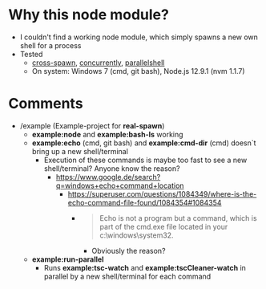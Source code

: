 # Why this node module?
* I couldn't find a working node module, which simply spawns a new own shell for a process
* Tested
    * [cross-spawn](https://www.npmjs.com/package/cross-spawn), [concurrently](https://www.npmjs.com/package/concurrently), [parallelshell](https://www.npmjs.com/package/parallelshell)
    * On system: Windows 7 (cmd, git bash), Node.js 12.9.1 (nvm 1.1.7)

# Comments
* /example (Example-project for **real-spawn**)
    * **example:node** and **example:bash-ls** working
    * **example:echo** (cmd, git bash) and **example:cmd-dir** (cmd) doesn`t bring up a new shell/terminal
        * Execution of these commands is maybe too fast to see a new shell/terminal? Anyone know the reason?
            * https://www.google.de/search?q=windows+echo+command+location
                * https://superuser.com/questions/1084349/where-is-the-echo-command-file-found/1084354#1084354
                    * >Echo is not a program but a command, which is part of the cmd.exe file located in your c:\windows\system32.
                        * Obviously the reason?
    * **example:run-parallel**
        * Runs **example:tsc-watch** and **example:tscCleaner-watch** in parallel by a new shell/terminal for each command